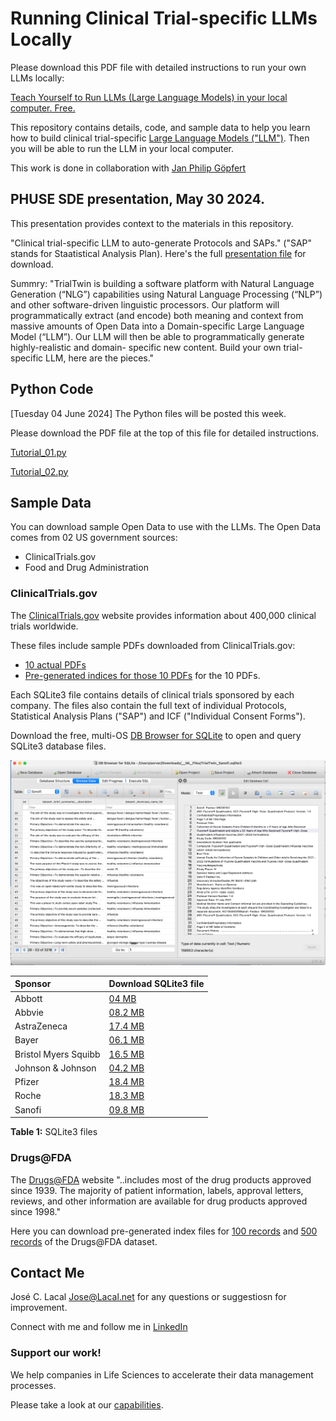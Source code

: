 # Running Clinical Trial-specific LLMs Locally

Please download this PDF file with detailed instructions to run your own LLMs locally:

[Teach Yourself to Run LLMs (Large Language Models) in your local computer. Free.](./TrialTwin_Local_LLM.pdf)

This repository contains details, code, and sample data to help you learn how to build clinical trial-specific [Large Language Models ("LLM")](https://en.wikipedia.org/wiki/Large_language_model). 
Then you will be able to run the LLM in your local computer.

This work is done in collaboration with [Jan Philip Göpfert](https://www.linkedin.com/in/jangop/)



## PHUSE SDE presentation, May 30 2024.

This presentation provides context to the materials in this repository.

"Clinical trial-specific LLM to auto-generate Protocols and SAPs."
("SAP" stands for Staatistical Analysis Plan).
Here's the full [presentation file](./TrialTwin_06.pdf) for download.

Summry:
"TrialTwin is building a software platform with Natural Language Generation (“NLG”) capabilities using Natural Language Processing (“NLP”) and other software-driven linguistic processors. Our platform will programmatically extract (and encode) both meaning and context from massive amounts of Open Data into a Domain-specific Large Language Model (“LLM”). Our LLM will then be able to programmatically generate highly-realistic and domain- specific new content.
Build your own trial-specific LLM, here are the pieces."


## Python Code

[Tuesday 04 June 2024]
The Python files will be posted this week.

Please download the PDF file at the top of this file for detailed instructions.

[Tutorial_01.py](./Tutorial_01.py)

[Tutorial_02.py](./Tutorial_02.py)


## Sample Data

You can download sample Open Data to use with the LLMs. The Open Data comes from 02 US government sources:
* ClinicalTrials.gov
* Food and Drug Administration

### ClinicalTrials.gov

The [ClinicalTrials.gov](https://clinicaltrials.gov/) website provides information about 400,000 clinical trials worldwide.

These files include sample PDFs downloaded from ClinicalTrials.gov:
* [10 actual PDFs](./ClinicalTrials_gov_10_PDFs.zip) 
* [Pre-generated indices for those 10 PDFs](./ClinicalTrials_gov_10_PDFs__index.zip) for the 10 PDFs.


Each SQLite3 file contains details of clinical trials sponsored by each company. The files also contain the full text of individual Protocols, Statistical Analysis Plans ("SAP") and ICF ("Individual Consent Forms").

Download the free, multi-OS [DB Browser for SQLite](https://sqlitebrowser.org/) to open and query SQLite3 database files.


![SQLite3 database file sample](./SQLite3_Database_File_Sanofi_Applications.png)


| Sponsor              | Download SQLite3 file                                  |  
| :------------------- | :----------------------------------------------------- |
| Abbott               | [04 MB](./TrialTwin_Abbott.sqlite3.zip)				|
| Abbvie               | [08.2 MB](./TrialTwin_Abbvie.sqlite3.zip)|				|
| AstraZeneca          | [17.4 MB](./TrialTwin_AstraZeneca.sqlite3.zip)         |
| Bayer                | [06.1 MB](./TrialTwin_Bayer.sqlite3.zip)               |
| Bristol Myers Squibb | [16.5 MB](./TrialTwin_Bristol_Myers_Squibb.sqlite3.zip)|
| Johnson & Johnson    | [04.2 MB](./TrialTwin_Johnson_Johnson.sqlite3.zip)     |
| Pfizer               | [18.4 MB](./TrialTwin_Pfizer.sqlite3.zip)              |
| Roche                | [18.3 MB](./TrialTwin_Roche.sqlite3.zip)               |
| Sanofi               | [09.8 MB](./TrialTwin_Sanofi.sqlite3.zip)             |

**Table 1:** SQLite3 files



### Drugs@FDA

The [Drugs@FDA](./https://www.fda.gov/drugs/drug-approvals-and-databases/about-drugsfda) website "..includes most of the drug products approved since 1939. The majority of patient information, labels, approval letters, reviews, and other information are available for drug products approved since 1998."

Here you can download pre-generated index files for [100 records](./100_Drugs_FDA.zip) and [500 records](./500_Drugs_FDA.zip) of the Drugs@FDA dataset.



## Contact Me
José C. Lacal <Jose@Lacal.net> for any questions or suggestiosn for improvement.

Connect with me and follow me in [LinkedIn](https://www.linkedin.com/in/jclacal/)

### Support our work!
We help companies in Life Sciences to accelerate their data management processes.

Please take a look at our [capabilities](./TrialTwin.pdf).
